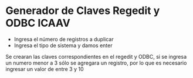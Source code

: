 # Generador de Claves Regedit y ODBC ICAAV

- Ingresa el número de registros a duplicar
- Ingresa el tipo de sistema y damos enter

Se crearan las claves correspondientes en el regedit y ODBC, si se ingresa un numero menor a 3 sólo se agregara un registro, por lo que es necesario ingresar un valor de entre 3 y 10


